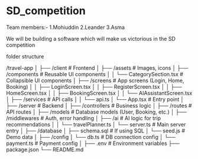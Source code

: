 # SD_competition
Team members:-
1.Mohiuddin
2.Leander
3.Asma

We will be building a software which will make us victorious in the SD competition


folder structure

/travel-app
│
├── /client                     # Frontend
│   ├── /assets                 # Images, icons
│   ├── /components             # Reusable UI components
│   │   └── CategorySection.tsx # Collapsible UI components
│   ├── /screens                # App screens (Login, Home, Booking)
│   │   ├── LoginScreen.tsx
│   │   ├── RegisterScreen.tsx
│   │   ├── HomeScreen.tsx
│   │   ├── BookingScreen.tsx
│   │   └── AIAssistantScreen.tsx
│   ├── /services               # API calls
│   │   └── api.ts
│   └── App.tsx                 # Entry point
│
├── /server                     # Backend
│   ├── /controllers            # Business logic
│   ├── /routes                 # API routes
│   ├── /models                 # Database models (User, Booking, etc.)
│   ├── /middlewares            # Auth, error handling
│   ├── /ai                     # AI logic for trip recommendations
│   │   └── travelPlanner.ts
│   └── server.ts               # Main server entry
│
├── /database
│   ├── schema.sql              # If using SQL
│   └── seed.js                 # Demo data
│
├── /config
│   └── db.ts                   # DB connection config
│   └── payment.ts             # Payment config
│
├── .env                        # Environment variables
├── package.json
└── README.md
